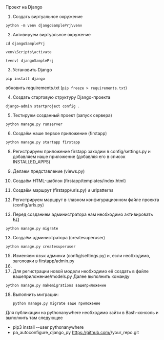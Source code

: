 Проект на Django

1. Создать виртуальное окружение

`python -m venv djangoSamplePrj\venv`

2. Активируем виртуальное окружение

`cd djangoSamplePrj`

`venv\Scripts\activate`

   `(venv) djangoSamplePrj`
   
3. Установить Django

`pip install django`

обновить requirements.txt (`pip freeze > requirements.txt`)

4. Создать стартовую структуру Django-проекта

`django-admin startproject config .`

5. Тестируем созданный проект (запуск сервера)

`python manage.py runserver`

6. Создаём наше первое приложение (firstapp)
   
`python manage.py startapp firstapp`

8. Регистрируем приложение firstapp
заходим в config/settings.py и добавляем наше приложение (добавляя его в список INSTALLED_APPS)

9. Делаем представление (views.py)

10. Создаём HTML-шаблон (firstapp/templates/index.html)
11. Создаём маршрут (firstapp/urls.py) и urlpatterns
12. Регистрируем маршрут в главном конфигурационном файле проекта (config/urls.py)
13. Перед созданием администратора нам необходимо активировать БД

`python manage.py migrate`

13. Создаём администратора (createsuperuser)
    
`python manage.py createsuperuser`

15. Изменяем язык админки (config/settings.py) и, если необходимо, заголовки в firstapp/admin.py
16. 
17. Для регистрации новой модели необходимо её создать в файле вашеприложение/models.py
Далее выполнить команду

`python manage.py makemigrations вашеприложение`

18. Выполнить миграции:
   
    `python manage.py migrate ваше приложение`

Для публикации на pythonanywhere необходимо зайти в Bash-консоль и выполнить там следующее

- pip3 install --user pythonanywhere
- pa_autoconfigure_django_py https://github.com/<your-github-username>/your_repo.git

